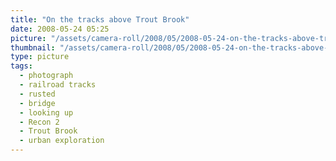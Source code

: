 ```yaml
---
title: "On the tracks above Trout Brook"
date: 2008-05-24 05:25
picture: "/assets/camera-roll/2008/05/2008-05-24-on-the-tracks-above-trout-brook/recon-2-072.jpg"
thumbnail: "/assets/camera-roll/2008/05/2008-05-24-on-the-tracks-above-trout-brook/recon-2-072-thumbnail.jpg"
type: picture
tags:
  - photograph
  - railroad tracks
  - rusted
  - bridge
  - looking up
  - Recon 2
  - Trout Brook
  - urban exploration
---
```


